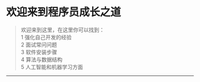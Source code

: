 # <i class="fa fa-hand-o-right"></i> 欢迎来到程序员成长之道

> 欢迎来到这里，在这里你可以找到：  
> 1 强化自己开发的经验    
> 2 面试常问问题   
> 3 软件安装步骤   
> 4 算法与数据结构   
> 5 人工智能和机器学习方面

---



